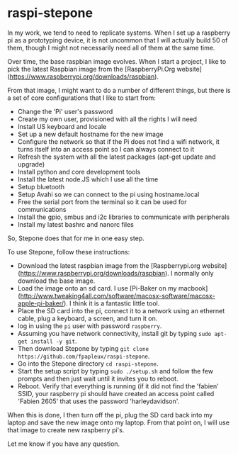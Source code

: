 # raspi-stepone

In my work, we tend to need to replicate systems. When I set up a raspberry pi as a prototyping device, it is not uncommon that I will actually build 50 of them, though I might not necessarily need all of them at the same time.

Over time, the base raspbian image evolves. When I start a project, I like to pick the latest Raspbian image from the [RaspberryPi.Org website] (https://www.raspberrypi.org/downloads/raspbian).

From that image, I might want to do a number of different things, but there is a set of core configurations that I like to start from:
* Change the 'Pi' user's password
* Create my own user, provisioned with all the rights I will need
* Install US keyboard and locale
* Set up a new default hostname for the new image
* Configure the network so that if the Pi does not find a wifi network, it turns itself into an access point so I can always connect to it
* Refresh the system with all the latest packages (apt-get update and upgrade)
* Install python and core development tools
* Install the latest node.JS which I use all the time
* Setup bluetooth
* Setup Avahi so we can connect to the pi using hostname.local
* Free the serial port from the terminal so it can be used for communications
* Install the gpio, smbus and i2c libraries to communicate with peripherals
* Install my latest bashrc and nanorc files

So, Stepone does that for me in one easy step.

To use Stepone, follow these instructions:
* Download the latest raspbian image from the [Raspberrypi.org website] (https://www.raspberrypi.org/downloads/raspbian). I normally only download the base image.
* Load the image onto an sd card. I use [Pi-Baker on my macbook] (http://www.tweaking4all.com/software/macosx-software/macosx-apple-pi-baker/). I think it is a fantastic little tool.
* Place the SD card into the pi, connect it to a network using an ethernet cable, plug a keyboard, a screen, and turn it on.
* log in using the `pi` user with password `raspberry`.
* Assuming you have network connectivity, install git by typing `sudo apt-get install -y git`.
* Then download Stepone by typing `git clone https://github.com/fpapleux/raspi-stepone`.
* Go into the Stepone directory `cd raspi-stepone`.
* Start the setup script by typing `sudo ./setup.sh` and follow the few prompts and then just wait until it invites you to reboot.
* Reboot. Verify that everything is running (if it did not find the 'fabien' SSID, your raspberry pi should have created an access point called 'Fabien 2605' that uses the password 'harleydavidson'.

When this is done, I then turn off the pi, plug the SD card back into my laptop and save the new image onto my laptop. From that point on, I will use that image to create new raspberry pi's.

Let me know if you have any question.
 
